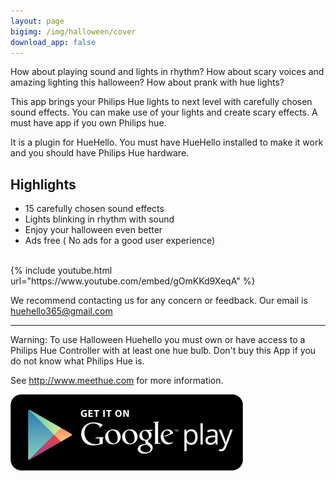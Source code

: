 ```yaml
---
layout: page
bigimg: /img/halloween/cover
download_app: false
---
```


How about playing sound and lights in rhythm? How about scary voices and amazing lighting this halloween? How about prank with hue lights?

This app brings your Philips Hue lights to next level with carefully chosen sound effects. You can make use of your lights and create scary effects. A must have app if you own Philips hue.

It is a plugin for HueHello. You must have HueHello installed to make it work and you should have Philips Hue hardware.

## Highlights
- 15 carefully chosen sound effects
- Lights blinking in rhythm with sound
- Enjoy your halloween even better
- Ads free ( No ads for a good user experience)

<br/>
{% include youtube.html url="https://www.youtube.com/embed/gOmKKd9XeqA" %}


We recommend contacting us for any concern or feedback. Our email is huehello365@gmail.com

--- 

Warning: To use Halloween Huehello you must own or have access to a Philips Hue Controller with at least one hue bulb. Don't buy this App if you do not know what Philips Hue is. 

See http://www.meethue.com for more information.

<div class="download-assets">
<a target="_blank" href="https://play.google.com/store/apps/details?id=com.huehello.halloween&utm_source=huehello&utm_medium=website&utm_campaign=apppage">
      <img src="/img/googleplay.png">
    </a>
</div>